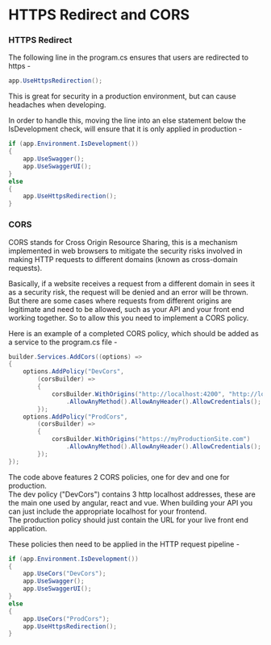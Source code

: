 # HTTPS Redirect and CORS

### HTTPS Redirect

The following line in the program.cs ensures that users are redirected to https -

```C#
app.UseHttpsRedirection();
```

This is great for security in a production environment, but can cause headaches when developing.

In order to handle this, moving the line into an else statement below the IsDevelopment check,
will ensure that it is only applied in production -

```C#
if (app.Environment.IsDevelopment())
{
    app.UseSwagger();
    app.UseSwaggerUI();
}
else
{
    app.UseHttpsRedirection();
}
```

### CORS

CORS stands for Cross Origin Resource Sharing, this is a mechanism implemented in web browsers to 
mitigate the security risks involved in making HTTP requests to different domains (known as cross-domain requests).

Basically, if a website receives a request from a different domain in sees it as a security risk, the request
will be denied and an error will be thrown.   
But there are some cases where requests from different origins are legitimate and need to be allowed, such as your
API and your front end working together. So to allow this you need to implement a CORS policy.

Here is an example of a completed CORS policy, which should be added as a service to the program.cs file -

```C#
builder.Services.AddCors((options) =>
{
    options.AddPolicy("DevCors",
        (corsBuilder) =>
        {
            corsBuilder.WithOrigins("http://localhost:4200", "http://localhost:3000", "http://localhost:8000")
                .AllowAnyMethod().AllowAnyHeader().AllowCredentials();
        });
    options.AddPolicy("ProdCors",
        (corsBuilder) =>
        {
            corsBuilder.WithOrigins("https://myProductionSite.com")
                .AllowAnyMethod().AllowAnyHeader().AllowCredentials();
        });
});
```

The code above features 2 CORS policies, one for dev and one for production.   
The dev policy ("DevCors") contains 3 http localhost addresses, these are the main one used by angular, react and vue.
When building your API you can just include the appropriate localhost for your frontend.   
The production policy should just contain the URL for your live front end application.

These policies then need to be applied in the HTTP request pipeline -

```C#
if (app.Environment.IsDevelopment())
{
    app.UseCors("DevCors");
    app.UseSwagger();
    app.UseSwaggerUI();
}
else
{
    app.UseCors("ProdCors");
    app.UseHttpsRedirection();
}
```